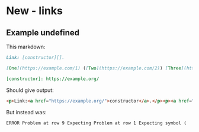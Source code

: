 # New - links

## Example undefined

This markdown:

```markdown
Link: [constructor][].

[One](https://example.com/1) ([Two](https://example.com/2)) [Three](https://example.com/3)

[constructor]: https://example.org/

```

Should give output:

```html
<p>Link:<a href="https://example.org/">constructor</a>.</p><p><a href="https://example.com/1">One</a>(<a href="https://example.com/2">Two</a>)<a href="https://example.com/3">Three</a></p>
```

But instead was:

```html
ERROR Problem at row 9 Expecting Problem at row 1 Expecting symbol (
```
